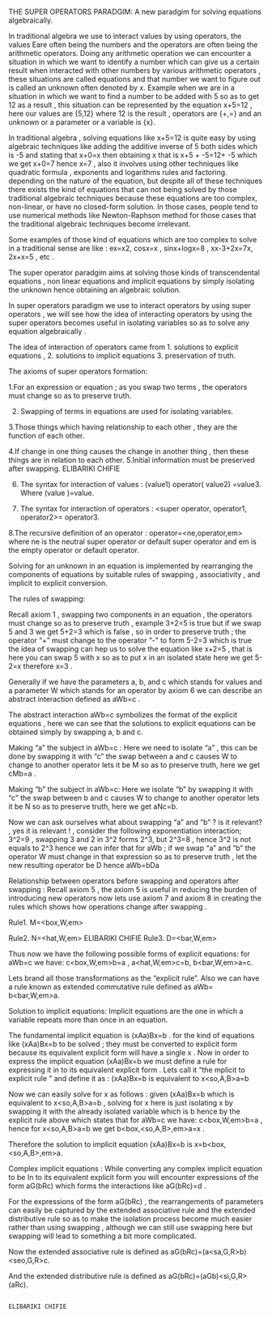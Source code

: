 THE SUPER OPERATORS PARADGIM:
A new paradgim for solving equations algebraically.

In traditional algebra we use to interact values by using  operators, the values Eare often being the numbers and the operators are often being the arithmetic operators. 
Doing any arithmetic operation we can encounter a situation in which we want to identify a number which can give us a certain result when interacted with other numbers by various arithmetic operators , these situations are called equations and that number we want to figure out is called an unknown often denoted by x.
 Example when we are in a situation in which we want to find a number to be added with 5 so as to get 12 as a result , this situation can be represented by the equation x+5=12 , here our values are {5,12} where 12 is the result , operators are {+,=} and an unknown or a parameter or a variable is {x}.

In traditional algebra , solving equations like x+5=12 is  quite easy by using algebraic techniques like adding the additive inverse of 5 both sides which is -5 and stating  that x+0=x then obtaining x  that is x+5 + -5=12+ -5 which we get x+0=7 hence x=7 , also it involves using other techniques like quadratic formula , exponents and logarithms rules and factoring.
depending on the nature of the equation, but despite all of these techniques  there exists the kind of equations that can not being solved by those traditional algebraic techniques because these equations are too complex, non-linear, or have no closed-form solution. In those cases, people tend to use numerical methods like Newton-Raphson method for those cases that the traditional algebraic techniques become irrelevant.

Some examples of those kind of equations which are too complex to solve in a traditional sense are like :
ex=x2, cosx=x , sinx+logx=8 , xx-3+2x=7x, 2x+x=5 , etc .

The super operator paradgim aims at solving those kinds of transcendental equations  , non linear equations and implicit equations by simply isolating the unknown hence obtaining an algebraic solution.

In super operators paradigm we use to interact operators by using super operators , we will see how the idea of interacting operators by using the super operators becomes useful in isolating variables so as to solve any equation algebraically .

The idea of interaction of operators came from 1. solutions to explicit equations , 2. solutions to implicit equations 3. preservation of truth.

The axioms of super operators formation:

1.For an expression or equation ; as you swap two terms , the operators must change so as to preserve truth.

2. Swapping of terms in equations are used for isolating variables.

3.Those things which having relationship to each other , they are the function of each other.

4.If change in one thing causes the change in another thing , then these  things are in relation to each other.
5.Initial information must be preserved after swapping.			ELIBARIKI CHIFIE

6. The syntax for interaction of values : (value1) operator( value2) =value3.
Where (value )=value.

7. The syntax for interaction of operators : <super operator, operator1, operator2>= operator3.

8.The recursive definition of an operator : operator=<ne,operator,em>
where ne is the neutral super operator or default super operator and em is the empty operator or default operator.

Solving for an unknown in an equation is implemented by rearranging the components of equations by suitable rules of swapping , associativity , and implicit to explicit conversion.

The rules of swapping:

Recall axiom 1 , swapping two components in an equation , the operators must change so as to preserve truth , example 3+2=5 is true but if we swap 5 and 3 we get 5+2=3 which is false , so in order to preserve truth ; the operator “+” must change to the operator “-” to form 5-2=3 which is true  the idea of swapping can hep us to solve the equation like x+2=5 , that is here you can swap 5 with x so as to put x in an isolated state here we get 5-2=x therefore x=3 .

Generally if we have the parameters a, b, and c which stands for values and a parameter W which stands for an operator  by axiom 6 we can describe an abstract interaction defined as aWb=c .

The abstract interaction aWb=c symbolizes the format of the explicit equations , here we can see that the solutions to explicit equations can be obtained simply by swapping a, b and c.

Making “a” the subject in aWb=c :
Here we need to isolate “a” , this can be done by swapping it with “c”
the swap between a and c causes W to change to another operator lets it be M so as to preserve truth,
here we get cMb=a .

Making “b” the subject in aWb=c:
Here we isolate “b” by swapping it with “c”
the swap between b and c causes W to change to another operator lets it be N so as to preserve truth,
here we get aNc=b.

Now we can ask ourselves what about swapping “a” and “b” ? is it relevant? , yes it is relevant ! , consider the following exponentiation interaction;  3^2=9 , swapping 3 and 2 in 3^2 forms 2^3, but 
2^3=8 , hence 3^2 is not equals to 2^3  hence we can infer that for aWb ; if we swap “a” and “b” the operator W must change in that expression so as to preserve truth , let the new resulting operator be D hence aWb=bDa 

Relationship between operators before swapping and operators  after swapping :
Recall axiom 5 , the axiom 5 is useful in reducing the burden of introducing new operators now lets use axiom 7 and axiom 8 in creating the rules which shows how operations change after swapping .

Rule1. M=<box,W,em>

Rule2. N=<hat,W,em>							ELIBARIKI CHIFIE
Rule3. D=<bar,W,em>

Thus now we have the following possible forms of explicit equations:
for aWb=c we have:  c<box,W,em>b=a , a<hat,W,em>c=b, b<bar,W,em>a=c.


Lets brand all those transformations as the “explicit rule”.
Also we can have a rule known as extended commutative rule defined as aWb= b<bar,W,em>a.

Solution to implicit equations:
Implicit equations are the one in which a variable repeats more than once in an equation.

The fundamental implicit equation is (xAa)Bx=b . for the kind of equations like (xAa)Bx=b
to be solved ; they must be converted to explicit form because its  equivalent explicit form will have a single x . 
Now in order to express the implicit equation (xAa)Bx=b we must define a rule for expressing it in to its equivalent explicit form .
Lets call it “the mplicit to explicit rule ”  and define it as : (xAa)Bx=b is equivalent to x<so,A,B>a=b

Now we can easily solve for x as follows :
given (xAa)Bx=b which is equivalent to x<so,A,B>a=b , solving for x here is just isolating x by swapping it with the already isolated variable which is b hence by the explicit rule above which states that  for aWb=c we have:  c<box,W,em>b=a , hence for x<so,A,B>a=b  we get b<box,<so,A,B>,em>a=x .

Therefore the solution to implicit equation (xAa)Bx=b  is x=b<box,<so,A,B>,em>a.

 Complex implicit equations :
While converting any complex implicit equation to be In to its  equivalent explicit form  you will encounter expressions of the form aG(bRc) which forms the interactions like aG(bRc)=d .

For the expressions  of the form  aG(bRc) , the rearrangements of parameters can easily be captured by the extended associative rule and the extended distributive rule so as to make the isolation process become much easier  rather than using swapping , although we can still use swapping here but swapping will lead to something a bit more complicated.

Now the extended associative rule is defined as  aG(bRc)=(a<sa,G,R>b)<seo,G,R>c.

And the extended distributive rule is defined as  aG(bRc)=(aGb)<si,G,R>(aRc).


   																																																																																																																															ELIBARIKI CHIFIE








 
